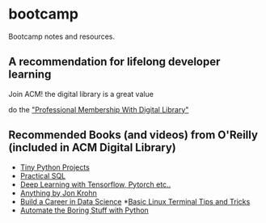 # bootcamp

Bootcamp notes and resources. 

## A recommendation for lifelong developer learning

Join ACM! the digital library is a great value

do the ["Professional Membership With Digital Library"](https://www.acm.org/membership/membership-options)


## Recommended Books (and videos) from O'Reilly (included in ACM Digital Library)

* [Tiny Python Projects](https://learning.oreilly.com/library/view/tiny-python-projects/9781617297519/)
* [Practical SQL](https://learning.oreilly.com/library/view/practical-sql-2nd/9781098129866/)
* [Deep Learning with Tensorflow, Pytorch etc..](https://learning.oreilly.com/videos/deep-learning-with/9780136617617/)
* [Anything by Jon Krohn](https://learning.oreilly.com/search/?query=author%3A%22Jon%20Krohn%22&extended_publisher_data=true&highlight=true&include_assessments=false&include_case_studies=true&include_courses=true&include_playlists=true&include_collections=true&include_notebooks=true&include_sandboxes=true&include_scenarios=true&is_academic_institution_account=false&source=user&sort=relevance&facet_json=true&json_facets=true&page=0&include_facets=true&include_practice_exams=true)
* [Build a Career in Data Science](https://learning.oreilly.com/library/view/build-a-career/9781617296246/)
*[Basic Linux Terminal Tips and Tricks](https://learning.oreilly.com/library/view/basic-linux-terminal/9781484260357/)
* [Automate the Boring Stuff with Python](https://learning.oreilly.com/library/view/automate-the-boring/9781098122584/)
